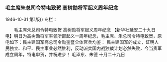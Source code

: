 ### 毛主席朱总司令特电致贺  高树勋将军起义周年纪念

1946-10-31
第1版()
专栏：

　　毛主席朱总司令特电致贺
    高树勋将军起义周年纪念
    【新华社延安二十九日电】明日为高树勋将军率领所部起义一周年纪念，毛主席、朱总司令特电致贺，原电如下：民主建国军高总司令勋鉴暨全体官兵均鉴：
    民主建国军的成立，证明人民独立、和平、民主事业必然胜利，反动派卖国内战独裁计划必然失败，今当贵军成立周年，特电申贺，并祝进步！
        毛泽东、朱德  十月二十九日
